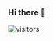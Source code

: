 ### Hi there 👋
![visitors](https://visitor-badge.glitch.me/badge?page_id=fantingsheng.fantingsheng&left_color=green&right_color=red)
<!--
**ExplosiveElements/ExplosiveElements** is a ✨ _special_ ✨ repository because its `README.md` (this file) appears on your GitHub profile.

Here are some ideas to get you started:

- 🔭 I’m currently working on ...
- 🌱 I’m currently learning ...
- 👯 I’m looking to collaborate on ...
- 🤔 I’m looking for help with ...
- 💬 Ask me about ...
- 📫 How to reach me: ...
- 😄 Pronouns: ...
- ⚡ Fun fact: ...
-->

